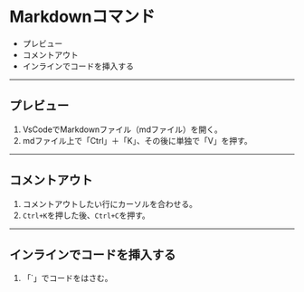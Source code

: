 
# Markdownコマンド

* プレビュー
* コメントアウト
* インラインでコードを挿入する

---

## プレビュー

1. VsCodeでMarkdownファイル（mdファイル）を開く。
2. mdファイル上で「Ctrl」＋「K」、その後に単独で「V」を押す。

---

## コメントアウト

1. コメントアウトしたい行にカーソルを合わせる。
2. `Ctrl+K`を押した後、`Ctrl+C`を押す。

---

## インラインでコードを挿入する

1. 「`」でコードをはさむ。
